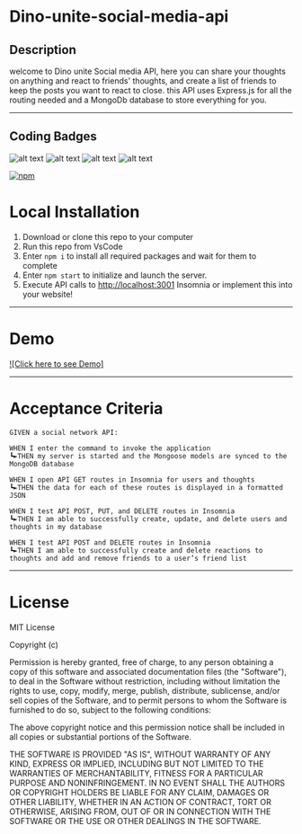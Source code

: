 # Dino-unite-social-media-api

## Description

welcome to Dino unite Social media API, here you can share your thoughts on anything and react to friends' thoughts, and create a list of friends to keep the posts you want to react to close. this API uses Express.js for all the routing needed and a MongoDb database to store everything for you.

---

## Coding Badges

![alt text](https://img.shields.io/badge/Express.js-000000?style=for-the-badge&logo=express&logoColor=blue)
![alt text](https://img.shields.io/badge/MongoDB-4EA94B?style=for-the-badge&logo=mongodb&logoColor=blue)
![alt text](https://img.shields.io/badge/Node.js-339933?style=for-the-badge&logo=nodedotjs&logoColor=blue)
![alt text](https://img.shields.io/badge/JavaScript-323330?style=for-the-badge&logo=javascript&logoColor=F7DF1E)

[![npm](https://nodei.co/npm/mongoose.png)](https://www.npmjs.com/package/mongoose)


# Local Installation

1. Download or clone this repo to your computer
2. Run this repo from VsCode
3. Enter `npm i` to install all required packages and wait for them to complete
4. Enter `npm start` to initialize and launch the server.
5. Execute API calls to [http://localhost:3001](http://localhost:3001) Insomnia or implement this into your website!

---

# Demo

[![Click here to see Demo]](https://clipchamp.com/watch/sVYG1FsxBS4)

---

# Acceptance Criteria

```
GIVEN a social network API:

WHEN I enter the command to invoke the application
┗►THEN my server is started and the Mongoose models are synced to the MongoDB database

WHEN I open API GET routes in Insomnia for users and thoughts
┗►THEN the data for each of these routes is displayed in a formatted JSON

WHEN I test API POST, PUT, and DELETE routes in Insomnia
┗►THEN I am able to successfully create, update, and delete users and thoughts in my database

WHEN I test API POST and DELETE routes in Insomnia
┗►THEN I am able to successfully create and delete reactions to thoughts and add and remove friends to a user’s friend list
```


---

# License

MIT License

Copyright (c)

Permission is hereby granted, free of charge, to any person obtaining a copy
of this software and associated documentation files (the "Software"), to deal
in the Software without restriction, including without limitation the rights
to use, copy, modify, merge, publish, distribute, sublicense, and/or sell
copies of the Software, and to permit persons to whom the Software is
furnished to do so, subject to the following conditions:

The above copyright notice and this permission notice shall be included in all
copies or substantial portions of the Software.

THE SOFTWARE IS PROVIDED "AS IS", WITHOUT WARRANTY OF ANY KIND, EXPRESS OR
IMPLIED, INCLUDING BUT NOT LIMITED TO THE WARRANTIES OF MERCHANTABILITY,
FITNESS FOR A PARTICULAR PURPOSE AND NONINFRINGEMENT. IN NO EVENT SHALL THE
AUTHORS OR COPYRIGHT HOLDERS BE LIABLE FOR ANY CLAIM, DAMAGES OR OTHER
LIABILITY, WHETHER IN AN ACTION OF CONTRACT, TORT OR OTHERWISE, ARISING FROM,
OUT OF OR IN CONNECTION WITH THE SOFTWARE OR THE USE OR OTHER DEALINGS IN THE
SOFTWARE.

